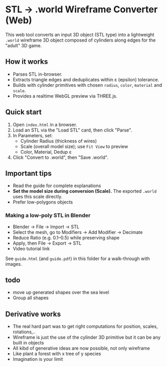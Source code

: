 # STL → .world Wireframe Converter (Web)

This web tool converts an input 3D object (STL type) into a lightweight `.world` wireframe 3D object composed of cylinders along edges for the "adult" 3D game.

## How it works
- Parses STL in-browser.
- Extracts triangle edges and deduplicates within ε (epsilon) tolerance.
- Builds with cylinder primitives with chosen `radius`, `color`, `material` and `scale`.
- Provides a realtime WebGL preview via THREE.js.

## Quick start
1. Open `index.html` in a browser.
2. Load an STL via the "Load STL" card, then click "Parse".
3. In Parameters, set:
   - Cylinder Radius (thickness of wires)
   - Scale (overall model size); use `Fit View` to preview
   - Color, Material, Dedup ε
4. Click "Convert to .world", then "Save .world".

## Important tips
- Read the guide for complete explanations
- **Set the model size during conversion (Scale).** The exported `.world` uses this scale directly.
- Prefer low-polygons objects

### Making a low‑poly STL in Blender
- Blender → File → Import → STL
- Select the mesh, go to Modifiers → Add Modifier → Decimate
- Reduce Ratio (e.g. 0.1–0.5) while preserving shape
- Apply, then File → Export → STL
- Video tutorial link
  
See `guide.html` (and `guide.pdf`) in this folder for a walk-through with images.

## todo
- move up generated shapes over the sea level
- Group all shapes

## Derivative works
- The real hard part was to get right computations for position, scales, rotations,..
- Wireframe is just the use of the cylinder 3D primitive but it can be any built in objects
- All kibd of generative ideas are now possible, not only wireframe
- Like plant a forest with x tree of y species
- Imagination is your limit


